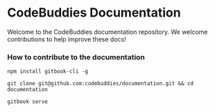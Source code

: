 # CodeBuddies Documentation

Welcome to the CodeBuddies documentation repository. We welcome contributions to help improve these docs!

### How to contribute to the documentation


```
npm install gitbook-cli -g

git clone git@github.com:codebuddies/documentation.git && cd documentation

gitbook serve

```
